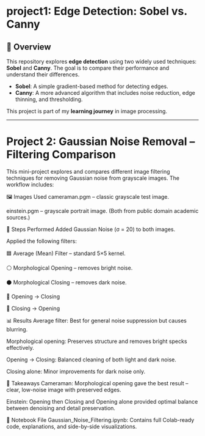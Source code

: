 # project1: Edge Detection: Sobel vs. Canny

## 📌 Overview
This repository explores **edge detection** using two widely used techniques: **Sobel** and **Canny**. The goal is to compare their performance and understand their differences.

- **Sobel**: A simple gradient-based method for detecting edges.
- **Canny**: A more advanced algorithm that includes noise reduction, edge thinning, and thresholding.

This project is part of my **learning journey** in image processing.

---
# Project 2: Gaussian Noise Removal – Filtering Comparison
This mini-project explores and compares different image filtering techniques for removing Gaussian noise from grayscale images. The workflow includes:

🖼️ Images Used
cameraman.pgm – classic grayscale test image.

einstein.pgm – grayscale portrait image.
(Both from public domain academic sources.)

🔧 Steps Performed
Added Gaussian Noise (σ = 20) to both images.

Applied the following filters:

🟦 Average (Mean) Filter – standard 5×5 kernel.

⚪ Morphological Opening – removes bright noise.

⚫ Morphological Closing – removes dark noise.

🔄 Opening → Closing

🔄 Closing → Opening

📊 Results
Average filter: Best for general noise suppression but causes blurring.

Morphological opening: Preserves structure and removes bright specks effectively.

Opening → Closing: Balanced cleaning of both light and dark noise.

Closing alone: Minor improvements for dark noise only.

🧠 Takeaways
Cameraman: Morphological opening gave the best result – clear, low-noise image with preserved edges.

Einstein: Opening then Closing and Opening alone provided optimal balance between denoising and detail preservation.

📁 Notebook File
Gaussian_Noise_Filtering.ipynb: Contains full Colab-ready code, explanations, and side-by-side visualizations.
